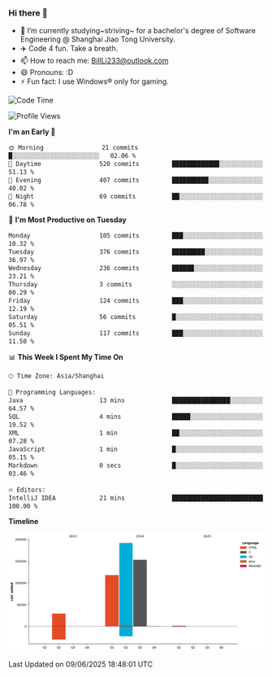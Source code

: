 ### Hi there 👋
- 🌱 I’m currently studying~striving~ for a bachelor's degree of Software Engineering @ Shanghai Jiao Tong University.
- ✈️ Code 4 fun. Take a breath.
- 📫 How to reach me: BillLi233@outlook.com
- 😄 Pronouns: :D
- ⚡ Fun fact: I use Windows® only for gaming.

<!--START_SECTION:waka-->
![Code Time](http://img.shields.io/badge/Code%20Time-439%20hrs%2041%20mins-blue)

![Profile Views](http://img.shields.io/badge/Profile%20Views-0-blue)

**I'm an Early 🐤** 

```text
🌞 Morning                21 commits          █░░░░░░░░░░░░░░░░░░░░░░░░   02.06 % 
🌆 Daytime                520 commits         █████████████░░░░░░░░░░░░   51.13 % 
🌃 Evening                407 commits         ██████████░░░░░░░░░░░░░░░   40.02 % 
🌙 Night                  69 commits          ██░░░░░░░░░░░░░░░░░░░░░░░   06.78 % 
```
📅 **I'm Most Productive on Tuesday** 

```text
Monday                   105 commits         ███░░░░░░░░░░░░░░░░░░░░░░   10.32 % 
Tuesday                  376 commits         █████████░░░░░░░░░░░░░░░░   36.97 % 
Wednesday                236 commits         ██████░░░░░░░░░░░░░░░░░░░   23.21 % 
Thursday                 3 commits           ░░░░░░░░░░░░░░░░░░░░░░░░░   00.29 % 
Friday                   124 commits         ███░░░░░░░░░░░░░░░░░░░░░░   12.19 % 
Saturday                 56 commits          █░░░░░░░░░░░░░░░░░░░░░░░░   05.51 % 
Sunday                   117 commits         ███░░░░░░░░░░░░░░░░░░░░░░   11.50 % 
```


📊 **This Week I Spent My Time On** 

```text
🕑︎ Time Zone: Asia/Shanghai

💬 Programming Languages: 
Java                     13 mins             ████████████████░░░░░░░░░   64.57 % 
SQL                      4 mins              █████░░░░░░░░░░░░░░░░░░░░   19.52 % 
XML                      1 min               ██░░░░░░░░░░░░░░░░░░░░░░░   07.28 % 
JavaScript               1 min               █░░░░░░░░░░░░░░░░░░░░░░░░   05.15 % 
Markdown                 0 secs              █░░░░░░░░░░░░░░░░░░░░░░░░   03.46 % 

🔥 Editors: 
IntelliJ IDEA            21 mins             █████████████████████████   100.00 % 
```

**Timeline**

![Lines of Code chart](https://raw.githubusercontent.com/GMH233/GMH233/main/assets/bar_graph.png)


 Last Updated on 09/06/2025 18:48:01 UTC
<!--END_SECTION:waka-->

<!--
**GMH233/GMH233** is a ✨ _special_ ✨ repository because its `README.md` (this file) appears on your GitHub profile.

Here are some ideas to get you started:

- 🔭 I’m currently working on ...
- 🌱 I’m currently learning ...
- 👯 I’m looking to collaborate on ...
- 🤔 I’m looking for help with ...
- 💬 Ask me about ...
- 📫 How to reach me: ...
- 😄 Pronouns: ...
- ⚡ Fun fact: ...
-->

